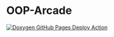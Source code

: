 # OOP-Arcade

[![Doxygen GitHub Pages Deploy Action](https://github.com/Remi-Mergen/OOP-Arcade/actions/workflows/doxygen-gh-pages.yml/badge.svg?branch=master)](https://github.com/Remi-Mergen/OOP-Arcade/actions/workflows/doxygen-gh-pages.yml)

